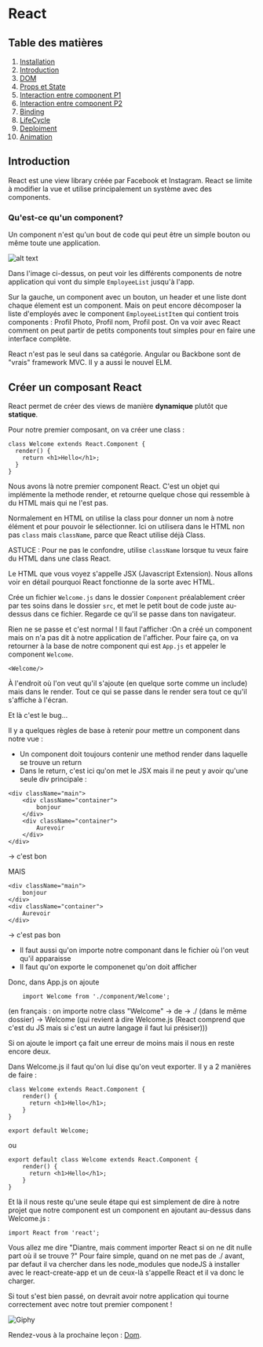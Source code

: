 # React

## Table des matières

1. [Installation](./Installation.md) 
2. [Introduction](./introduction.md) 
3. [DOM](./Dom.md)
4. [Props et State](./PropsEtState.md)
5. [Interaction entre component P1](./InteractionEntreComponentPartie1.md) 
6. [Interaction entre component P2](./InteractionEntreComponentPartie2.md) 
7. [Binding](./Binding.md)
8. [LifeCycle](./LifeCycle.md)
9. [Deploiment](./Deploiment.md)
10. [Animation](./Animations.md)


## Introduction
React est une view library créée par Facebook et Instagram. React se limite à modifier la vue et utilise principalement un système avec des components. 
### Qu'est-ce qu'un component? 
Un component n'est qu'un bout de code qui peut être un simple bouton ou même toute une application.

![alt text](http://nitrajka.com/wp-content/uploads/2016/08/uimockscript.png)

Dans l'image ci-dessus, on peut voir les différents components de notre application qui vont du simple `EmployeeList` jusqu'à l'app.

Sur la gauche, un component avec un bouton, un header et une liste dont chaque élement est un component. Mais on peut encore décomposer la liste d'employés avec le component `EmployeeListItem` qui contient trois components : Profil Photo, Profil nom, Profil post.
On va voir avec React comment on peut partir de petits components tout simples pour en faire une interface complète.

React n'est pas le seul dans sa catégorie. Angular ou Backbone sont de "vrais" framework MVC. Il y a aussi le nouvel ELM.

## Créer un composant React
React permet de créer des views de manière **dynamique** plutôt que **statique**.

Pour notre premier composant, on va créer une class :
```JS
class Welcome extends React.Component {
  render() {
    return <h1>Hello</h1>;
  }
}
```
Nous avons là notre premier component React. C'est un objet qui implémente la methode render, et retourne 
quelque chose qui ressemble à du HTML mais qui ne l'est pas. 

Normalement en HTML on utilise la class pour donner un nom à notre élément et pour pouvoir le sélectionner. Ici on utilisera dans le HTML non pas `class` mais `className`, parce que React utilise déjà Class. 

ASTUCE : Pour ne pas le confondre, utilise `className` lorsque tu veux faire du HTML dans une class React.

Le HTML que vous voyez s'appelle JSX (Javascript Extension). Nous allons voir en détail pourquoi React fonctionne de la sorte avec HTML.

Crée un fichier `Welcome.js` dans le dossier `Component` préalablement créer par tes soins dans le dossier `src`, et met le petit bout de code juste au-dessus dans ce fichier. Regarde ce qu'il se passe dans ton navigateur.

Rien ne se passe et c'est normal ! Il faut l'afficher :On a créé un component mais on n'a pas dit à notre application de l'afficher. Pour faire ça, on va retourner à la base de notre component qui est `App.js` et appeler le component `Welcome`.

```JS
<Welcome/> 
```

À l'endroit où l'on veut qu'il s'ajoute (en quelque sorte comme un include) mais dans le render. Tout ce qui se passe dans le render sera tout ce qu'il s'affiche à l'écran.

Et là c'est le bug... 

Il y a quelques règles de base à retenir pour mettre un component dans notre vue :
- Un component doit toujours contenir une method render dans laquelle se trouve un return
- Dans le return, c'est ici qu'on met le JSX mais il ne peut y avoir qu'une seule div principale : 

```
<div className="main">
    <div className="container">
        bonjour
    </div>
    <div className="container">
        Aurevoir
    </div>
</div>
```
-> c'est bon

MAIS


```
<div className="main">
    bonjour
</div>
<div className="container">
    Aurevoir
</div>
```
-> c'est pas bon

- Il faut aussi qu'on importe notre componant dans le fichier où l'on veut qu'il apparaisse
- Il faut qu'on exporte le componenet qu'on doit afficher

Donc, dans App.js on ajoute
```JS
    import Welcome from './component/Welcome';
```
(en français : on importe notre class "Welcome" -> de -> ./ (dans le même dossier) -> Welcome (qui revient à dire Welcome.js (React comprend que c'est du JS mais si c'est un autre langage il faut lui présiser)))

Si on ajoute le import ça fait une erreur de moins mais il nous en reste encore deux. 

Dans Welcome.js il faut qu'on lui dise qu'on veut exporter. Il y a 2 manières de faire :
```JS
class Welcome extends React.Component {
    render() {
      return <h1>Hello</h1>;
    }
}

export default Welcome;
```

ou 

```JS
export default class Welcome extends React.Component {
    render() {
      return <h1>Hello</h1>;
    }
}
```

Et là il nous reste qu'une seule étape qui est simplement de dire à notre projet que notre component est un component en ajoutant au-dessus dans Welcome.js :

```JS
import React from 'react';
```

Vous allez me dire "Diantre, mais comment importer React si on ne dit nulle part où il se trouve ?"
Pour faire simple, quand on ne met pas de ./ avant, par defaut il va chercher dans les node_modules que nodeJS à installer avec le react-create-app et un de ceux-là s'appelle React et il va donc le charger.

Si tout s'est bien passé, on devrait avoir notre application qui tourne correctement avec notre tout premier component !

![Giphy](https://www.acsu.buffalo.edu/~cas7/gifs/react.gif)


Rendez-vous à la prochaine leçon : [Dom](./Dom.md).


